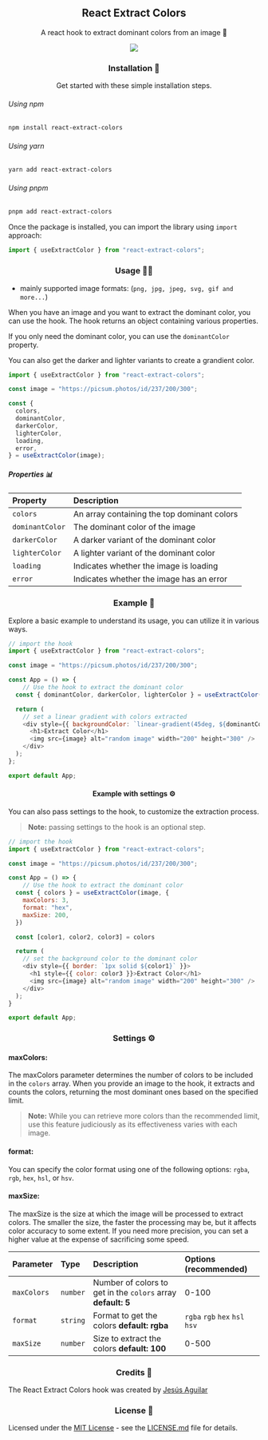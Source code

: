 <h2 align="center">React Extract Colors</h2>

<div align="center">
   <p align="center">A react hook to extract dominant colors from an image 🎨<br>
    </p>
   <p align="center">
      <!-- <a href="none"><b>Github</b></a> •
      <a href="none"><b>Website - Docs</b></a> -->
   </p>
   <img src="https://i.imgur.com/MfezyZT.jpg">
   <br>
</div>

<h3 align="center">
   Installation 🚀
</h3>

<p align="center">Get started with these simple installation steps.</p>

###### Using npm
```bash
npm install react-extract-colors
```
###### Using yarn

```bash
yarn add react-extract-colors
```

###### Using pnpm

```bash
pnpm add react-extract-colors
```
Once the package is installed, you can import the library using `import` approach:

```js
import { useExtractColor } from "react-extract-colors";
```
<h3 align="center">
   Usage 👨‍💻
</h3>

- mainly supported image formats: (`png, jpg, jpeg, svg, gif and more...`)

When you have an image and you want to extract the dominant color, you can use the hook. The hook returns an object containing various properties.

If you only need the dominant color, you can use the `dominantColor` property.

You can also get the darker and lighter variants to create a grandient color.

```js
import { useExtractColor } from "react-extract-colors";

const image = "https://picsum.photos/id/237/200/300";

const {
  colors,
  dominantColor,
  darkerColor,
  lighterColor,
  loading,
  error,
} = useExtractColor(image);
```

##### Properties 📊

| Property | Description                |
| :-------- | :------------------------- |
| `colors` | An array containing the top dominant colors |
| `dominantColor` | The dominant color of the image |
| `darkerColor` | A darker variant of the dominant color |
| `lighterColor` | A lighter variant of the dominant color |
| `loading` | Indicates whether the image is loading |
| `error` | Indicates whether the image has an error |




<h3 align="center">
   Example 🌟
</h3>

Explore a basic example to understand its usage, you can utilize it in various ways.

```js
// import the hook
import { useExtractColor } from "react-extract-colors";

const image = "https://picsum.photos/id/237/200/300";

const App = () => {
    // Use the hook to extract the dominant color
  const { dominantColor, darkerColor, lighterColor } = useExtractColor(image);

  return (
    // set a linear gradient with colors extracted
    <div style={{ backgroundColor: `linear-gradient(45deg, ${dominantColor}, ${darkerColor}, ${lighterColor})` }}>
      <h1>Extract Color</h1>
      <img src={image} alt="random image" width="200" height="300" />
    </div>
  );
};

export default App;
```

<h4 align="center">
   Example with settings ⚙️
</h4>

You can also pass settings to the hook, to customize the extraction process.
> **Note:** passing settings to the hook is an optional step.

```js
// import the hook
import { useExtractColor } from "react-extract-colors";

const image = "https://picsum.photos/id/237/200/300";

const App = () => {
    // Use the hook to extract the dominant color
  const { colors } = useExtractColor(image, {
    maxColors: 3,
    format: "hex",
    maxSize: 200,
  })

  const [color1, color2, color3] = colors

  return (
    // set the background color to the dominant color
    <div style={{ border: `1px solid ${color1}` }}>
      <h1 style={{ color: color3 }}>Extract Color</h1>
      <img src={image} alt="random image" width="200" height="300" />
    </div>
  );
}

export default App;
```

<h3 align="center">
   Settings ⚙️
</h3>

#### maxColors:

The maxColors parameter determines the number of colors to be included in the `colors` array. When you provide an image to the hook, it extracts and counts the colors, returning the most dominant ones based on the specified limit.

> **Note:** While you can retrieve more colors than the recommended limit, use this feature judiciously as its effectiveness varies with each image.

#### format:

You can specify the color format using one of the following options: `rgba`, `rgb`, `hex`, `hsl`, or `hsv`.


#### maxSize:

The maxSize is the size at which the image will be processed to extract colors. The smaller the size, the faster the processing may be, but it affects color accuracy to some extent. If you need more precision, you can set a higher value at the expense of sacrificing some speed.

| Parameter | Type     | Description                | Options (recommended) |
| :-------- | :------- | :------------------------- | :------- |
| `maxColors` | `number` |  Number of colors to get in the `colors` array **default: 5** | 0-100 |
| `format` | `string` |   Format to get the colors **default: rgba** | `rgba` `rgb` `hex` `hsl` `hsv` |
| `maxSize` | `number` | Size to extract the colors **default: 100** | 0-500 |

<h3 align="center">
   Credits  🙌
</h3>

The React Extract Colors hook was created by [Jesús Aguilar](https://github.com/JesusAguilarAliaga)

<h3 align="center">
   License 📝
</h3>

Licensed under the [MIT License](LICENSE.md) - see the [LICENSE.md](LICENSE.md) file for details.
